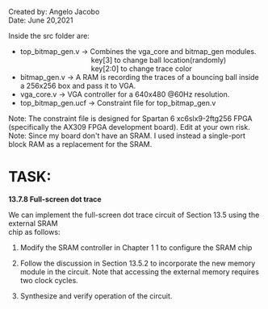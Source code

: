 Created by: Angelo Jacobo   
Date: June 20,2021  

Inside the src folder are:  
* top_bitmap_gen.v -> Combines the vga_core and bitmap_gen modules.  
&emsp;&emsp;&emsp;&emsp;&emsp;&emsp;&emsp;&emsp;&emsp;&emsp;key[3] to change ball location(randomly)  
&emsp;&emsp;&emsp;&emsp;&emsp;&emsp;&emsp;&emsp;&emsp;&emsp;key[2:0] to change trace color  
* bitmap_gen.v -> A RAM is recording the traces of a bouncing ball inside a 256x256 box and pass it to VGA.  
* vga_core.v -> VGA controller for a 640x480 @60Hz resolution.  
* top_bitmap_gen.ucf -> Constraint file for top_bitmap_gen.v   
   
Note: The constraint file is designed for Spartan 6 xc6slx9-2ftg256 FPGA (specifically the AX309 FPGA development board). Edit at your own risk.  
Note: Since my board don't have an SRAM. I used instead a single-port block RAM as a replacement for the SRAM.   


# TASK:
**13.7.8 Full-screen dot trace**

We can implement the full-screen dot trace circuit of Section 13.5 using the external SRAM   
chip as follows:   

1. Modify the SRAM controller in Chapter 1 1 to configure the SRAM chip 

2. Follow the discussion in Section 13.5.2 to incorporate the new memory module in 
the circuit. Note that accessing the external memory requires two clock cycles. 

3. Synthesize and verify operation of the circuit. 

